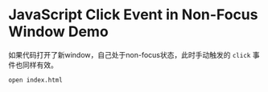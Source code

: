 JavaScript Click Event in Non-Focus Window Demo
===========================

如果代码打开了新window，自己处于non-focus状态，此时手动触发的 `click` 事件也同样有效。

```
open index.html
```
